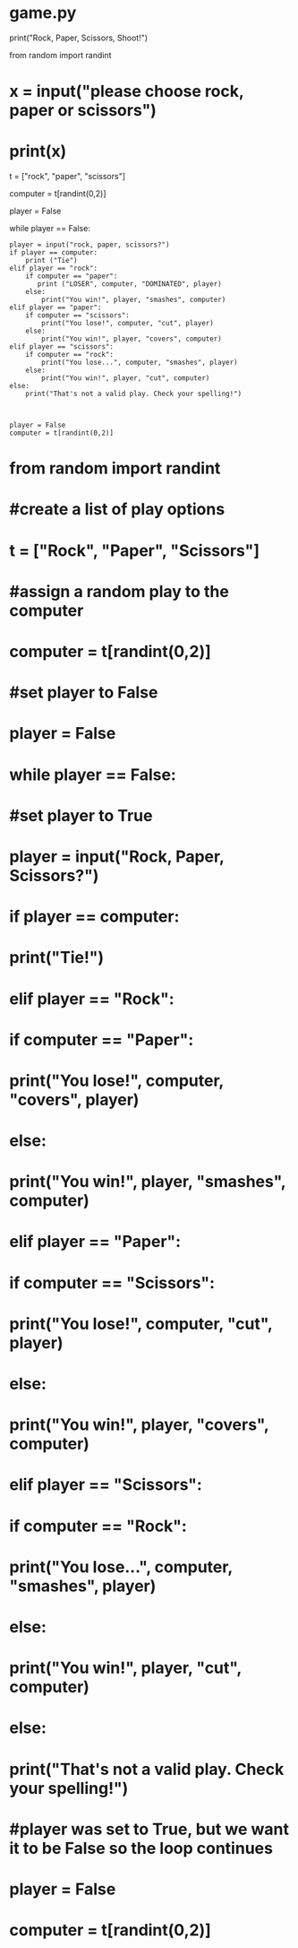 # game.py

print("Rock, Paper, Scissors, Shoot!")

from random import randint

# x = input("please choose rock, paper or scissors")
# print(x)

t = ["rock", "paper", "scissors"]

computer = t[randint(0,2)]

player = False

while player == False:

    player = input("rock, paper, scissors?")
    if player == computer:
        print ("Tie")
    elif player == "rock":
        if computer == "paper":
           print ("LOSER", computer, "DOMINATED", player)
        else:
            print("You win!", player, "smashes", computer)
    elif player == "paper":
        if computer == "scissors":
            print("You lose!", computer, "cut", player)
        else:
            print("You win!", player, "covers", computer)
    elif player == "scissors":
        if computer == "rock":
            print("You lose...", computer, "smashes", player)
        else:
            print("You win!", player, "cut", computer)
    else:
        print("That's not a valid play. Check your spelling!")
      


    player = False
    computer = t[randint(0,2)]

# from random import randint

# #create a list of play options
# t = ["Rock", "Paper", "Scissors"]

# #assign a random play to the computer
# computer = t[randint(0,2)]

# #set player to False
# player = False

# while player == False:
# #set player to True
#     player = input("Rock, Paper, Scissors?")
#     if player == computer:
#         print("Tie!")
#     elif player == "Rock":
#         if computer == "Paper":
#             print("You lose!", computer, "covers", player)
#         else:
#             print("You win!", player, "smashes", computer)
#     elif player == "Paper":
#         if computer == "Scissors":
#             print("You lose!", computer, "cut", player)
#         else:
#             print("You win!", player, "covers", computer)
#     elif player == "Scissors":
#         if computer == "Rock":
#             print("You lose...", computer, "smashes", player)
#         else:
#             print("You win!", player, "cut", computer)
#     else:
#         print("That's not a valid play. Check your spelling!")
#     #player was set to True, but we want it to be False so the loop continues
#     player = False
#     computer = t[randint(0,2)]
